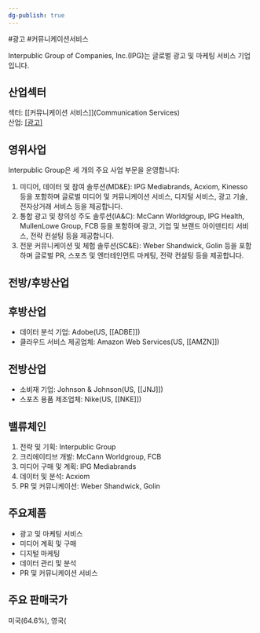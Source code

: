 ```yaml
---
dg-publish: true
---
```

#광고 #커뮤니케이션서비스 

Interpublic Group of Companies, Inc.(IPG)는 글로벌 광고 및 마케팅 서비스 기업입니다.

## 산업섹터

섹터: [[커뮤니케이션 서비스]](Communication Services)  
산업: [[광고]](Advertising)

## 영위사업

Interpublic Group은 세 개의 주요 사업 부문을 운영합니다:

1. 미디어, 데이터 및 참여 솔루션(MD&E): IPG Mediabrands, Acxiom, Kinesso 등을 포함하며 글로벌 미디어 및 커뮤니케이션 서비스, 디지털 서비스, 광고 기술, 전자상거래 서비스 등을 제공합니다.
2. 통합 광고 및 창의성 주도 솔루션(IA&C): McCann Worldgroup, IPG Health, MullenLowe Group, FCB 등을 포함하며 광고, 기업 및 브랜드 아이덴티티 서비스, 전략 컨설팅 등을 제공합니다.
3. 전문 커뮤니케이션 및 체험 솔루션(SC&E): Weber Shandwick, Golin 등을 포함하며 글로벌 PR, 스포츠 및 엔터테인먼트 마케팅, 전략 컨설팅 등을 제공합니다.

## 전방/후방산업

## 후방산업

- 데이터 분석 기업: Adobe(US, [[ADBE]])
- 클라우드 서비스 제공업체: Amazon Web Services(US, [[AMZN]])

## 전방산업

- 소비재 기업: Johnson & Johnson(US, [[JNJ]])
- 스포츠 용품 제조업체: Nike(US, [[NKE]])

## 밸류체인

1. 전략 및 기획: Interpublic Group
2. 크리에이티브 개발: McCann Worldgroup, FCB
3. 미디어 구매 및 계획: IPG Mediabrands
4. 데이터 및 분석: Acxiom
5. PR 및 커뮤니케이션: Weber Shandwick, Golin

## 주요제품

- 광고 및 마케팅 서비스
- 미디어 계획 및 구매
- 디지털 마케팅
- 데이터 관리 및 분석
- PR 및 커뮤니케이션 서비스

## 주요 판매국가

미국(64.6%), 영국(